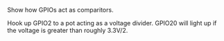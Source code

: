 Show how GPIOs act as comparitors.

Hook up GPIO2 to a pot acting as a voltage divider. GPIO20
will light up if the voltage is greater than roughly 3.3V/2.

